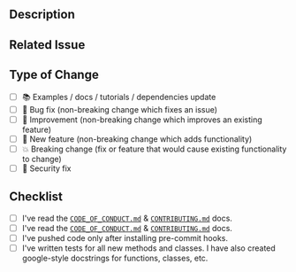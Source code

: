 ## Description

<!-- Add a more detailed description of the changes if needed. -->

## Related Issue

<!-- If your PR refers to a related issue, link it here. -->

## Type of Change

<!-- Mark with an `x` all the checkboxes that apply (like `[x]`) -->

- [ ] 📚 Examples / docs / tutorials / dependencies update
- [ ] 🔧 Bug fix (non-breaking change which fixes an issue)
- [ ] 🥂 Improvement (non-breaking change which improves an existing feature)
- [ ] 🚀 New feature (non-breaking change which adds functionality)
- [ ] 💥 Breaking change (fix or feature that would cause existing functionality to change)
- [ ] 🔐 Security fix

## Checklist

<!-- Mark with an `x` all the checkboxes that apply (like `[x]`) -->

- [ ] I've read the [`CODE_OF_CONDUCT.md`](https://github.com/stablecaps/eyes3scribe/blob/master/CODE_OF_CONDUCT.md) & [`CONTRIBUTING.md`](https://github.com/stablecaps/eyes3scribe/blob/master/CONTRIBUTING.md) docs.
- [ ] I've read the [`CODE_OF_CONDUCT.md`](https://github.com/stablecaps/eyes3scribe/blob/master/CODE_OF_CONDUCT.md) & [`CONTRIBUTING.md`](https://github.com/stablecaps/eyes3scribe/blob/master/CONTRIBUTING.md) docs.
- [ ] I've pushed code only after installing pre-commit hooks.
- [ ] I've written tests for all new methods and classes. I have also created google-style docstrings for functions, classes, etc.
